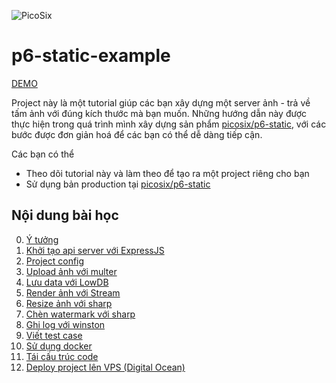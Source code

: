 ![PicoSix](./document/static/logo.png)

# p6-static-example

[DEMO](http://static-client.picosix.info/)

Project này là một tutorial giúp các bạn xây dựng một server ảnh - trả về tấm ảnh với đúng kích thước mà bạn muốn. Những hướng dẫn này được thực hiện trong quá trình mình xây dựng sản phẩm [picosix/p6-static](https://github.com/picosix/p6-static), với các bước được đơn giản hoá để các bạn có thể dễ dàng tiếp cận.

Các bạn có thể

* Theo dõi tutorial này và làm theo để tạo ra một project riêng cho bạn
* Sử dụng bản production tại [picosix/p6-static](https://github.com/picosix/p6-static)

## Nội dung bài học

0. [Ý tưởng](https://nodeplusplus.com/vi/lessons/tut_image_server/tut-image-server/)
1. [Khởi tạo api server với ExpressJS](https://nodeplusplus.com/vi/lessons/tut_image_server/khoi-tao-api-server-voi-expressjs/)
1. [Project config](https://nodeplusplus.com/vi/lessons/tut_image_server/config-project-nodejs-co-ban/)
1. [Upload ảnh với multer](https://nodeplusplus.com/vi/lessons/tut_image_server/upload-image-voi-multer/)
1. [Lưu data với LowDB](https://nodeplusplus.com/vi/lessons/tut_image_server/luu-data-voi-lowdb/)
1. [Render ảnh với Stream](https://nodeplusplus.com/vi/lessons/tut_image_server/render-anh-voi-stream/)
1. [Resize ảnh với sharp](https://nodeplusplus.com/vi/lessons/tut_image_server/resize-anh-voi-sharp/)
1. [Chèn watermark với sharp](https://nodeplusplus.com/vi/lessons/tut_image_server/chen-watermark-voi-sharp/)
1. [Ghi log với winston](https://nodeplusplus.com/vi/lessons/tut_image_server/ghi-log-voi-winston/)
1. [Viết test case](https://nodeplusplus.com/vi/lessons/tut_image_server/viet-test-case/)
1. [Sử dụng docker](https://nodeplusplus.com/vi/lessons/tut_image_server/su-dung-docker/)
1. [Tái cấu trúc code](https://nodeplusplus.com/vi/lessons/tut_image_server/refactor-code-cong-viec-gian-nan/)
1. [Deploy project lên VPS (Digital Ocean)](https://nodeplusplus.com/vi/lessons/tut_image_server/deploy-project-len-vps-digitalocean/)
